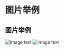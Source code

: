 # 图片举例

## 图片举例

![Image text](/sort1/images/lemon.jpg)
![Image text](https://ss2.bdstatic.com/lfoZeXSm1A5BphGlnYG/skin/117.jpg?2)